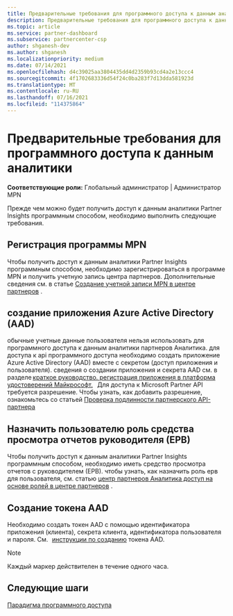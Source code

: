 ```yaml
---
title: Предварительные требования для программного доступа к данным аналитики
description: Предварительные требования для программного доступа к данным аналитики
ms.topic: article
ms.service: partner-dashboard
ms.subservice: partnercenter-csp
author: shganesh-dev
ms.author: shganesh
ms.localizationpriority: medium
ms.date: 07/14/2021
ms.openlocfilehash: d4c39025aa3804435dd4d2359b93cd4a2e13ccc4
ms.sourcegitcommit: 4f1702683336d54f24c0ba283f7d13dda581923d
ms.translationtype: MT
ms.contentlocale: ru-RU
ms.lasthandoff: 07/16/2021
ms.locfileid: "114375864"
---
```

# <a name="prerequisites-to-programmatically-access-analytics-data"></a>Предварительные требования для программного доступа к данным аналитики

**Соответствующие роли:** Глобальный администратор | Администратор MPN

Прежде чем можно будет получить доступ к данным аналитики Partner Insights программным способом, необходимо выполнить следующие требования.

## <a name="mpn-program-enrollment"></a>Регистрация программы MPN

Чтобы получить доступ к данным аналитики Partner Insights программным способом, необходимо зарегистрироваться в программе MPN и получить учетную запись центра партнеров. Дополнительные сведения см. в статье [Создание учетной записи MPN в центре партнеров](mpn-create-a-partner-center-account.md) .

## <a name="create-azure-active-directory-aad-application"></a>создание приложения Azure Active Directory (AAD)

обычные учетные данные пользователя нельзя использовать для программного доступа к данным аналитики партнеров Аналитика. для доступа к api программного доступа необходимо создать приложение Azure Active Directory (AAD) вместе с секретом (доступ приложения и пользователя). сведения о создании приложения и секрета AAD см. в разделе [краткое руководство. регистрация приложения в платформа удостоверений Майкрософт.](/azure/active-directory/develop/quickstart-register-app)   Для доступа к Microsoft Partner API требуется разрешение. Чтобы узнать, как добавить разрешение, ознакомьтесь со статьей [Проверка подлинности партнерского API-партнера](/partner/develop/api-authentication#application-and-user-access)

## <a name="assign-executive-report-viewer-erv-role-to-the-user"></a>Назначить пользователю роль средства просмотра отчетов руководителя (ЕРВ)

Чтобы получить доступ к данным аналитики Partner Insights программным способом, необходимо иметь средство просмотра отчетов с руководителем (ЕРВ). чтобы узнать, как назначить роль ерв для пользователя, см. статью [центр партнеров Аналитика доступ на основе ролей в центре партнеров](insights-roles.md) .

## <a name="generate-an-aad-token"></a>Создание токена AAD

Необходимо создать токен AAD с помощью идентификатора приложения (клиента), секрета клиента, идентификатора пользователя и пароля. См.   [инструкции по созданию](insights-programmatic-first-api-call.md#token-generation) токена AAD.

> [!Note]
> Каждый маркер действителен в течение одного часа.

## <a name="next-steps"></a>Следующие шаги
[Парадигма программного доступа](insights-programmatic-access-paradigm.md)